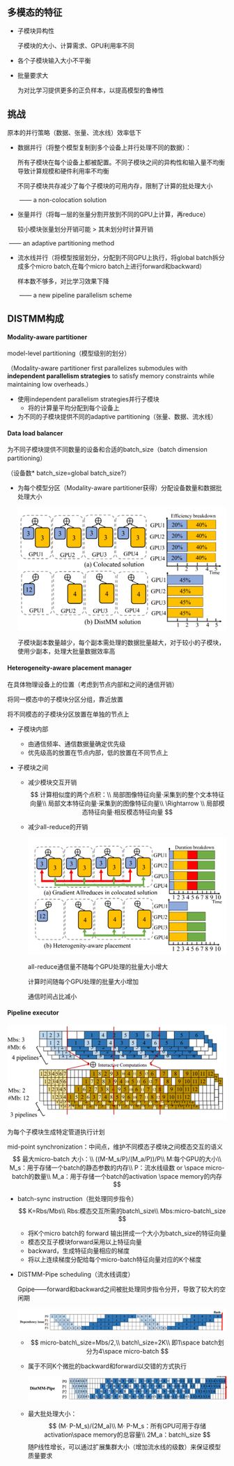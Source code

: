 ## 多模态的特征

* 子模块异构性

  子模块的大小、计算需求、GPU利用率不同

* 各个子模块输入大小不平衡

* 批量要求大

  为对比学习提供更多的正负样本，以提高模型的鲁棒性







## 挑战

原本的并行策略（数据、张量、流水线）效率低下

* 数据并行（将整个模型复制到多个设备上并行处理不同的数据）：

  所有子模块在每个设备上都被配置。不同子模块之间的异构性和输入量不均衡导致计算规模和硬件利用率不均衡

  不同子模块共存减少了每个子模块的可用内存，限制了计算的批处理大小

  ​	—— a non-colocation solution

* 张量并行（将每一层的张量分割开放到不同的GPU上计算，再reduce）

  较小模块张量划分开销可能 > 其未划分时计算开销

​			—— an adaptive partitioning method

* 流水线并行（将模型按层划分，分配到不同GPU上执行，将global batch拆分成多个micro batch,在每个micro batch上进行forward和backward）

  样本数不够多，对比学习效果下降

  ​	—— a new pipeline parallelism scheme







## DISTMM构成



#### Modality-aware partitioner

model-level partitioning（模型级别的划分）

（Modality-aware partitioner first parallelizes submodules with **independent parallelism strategies** to satisfy memory constraints while maintaining low overheads.）

* 使用independent parallelism strategies并行子模块
  * 将的计算量平均分配到每个设备上
* 为不同的子模块提供不同的adaptive partitioning（张量、数据、流水线）



#### Data load balancer

为不同子模块提供不同数量的设备和合适的batch_size（batch dimension partitioning）

（设备数* batch_size=global batch_size?）

* 为每个模型分区（Modality-aware partitioner获得）分配设备数量和数据批处理大小

  <img src="..\assets\image-20241103172321992.png" alt="image-20241103172321992" style="zoom:50%;" />

  子模块副本数量越少，每个副本需处理的数据批量越大，对于较小的子模块，使用少副本，处理大批量数据效率高

  

#### Heterogeneity-aware placement manager

在具体物理设备上的位置（考虑到节点内部和之间的通信开销）

将同一模态中的子模块分区分组，靠近放置

将不同模态的子模块分区放置在单独的节点上

* 子模块内部

  * 由通信频率、通信数据量确定优先级
  * 优先级高的放置在节点内部，低的放置在不同节点上

* 子模块之间

  * 减少模块交互开销
    $$
    计算相似度的两个点积：\\
    局部图像特征向量·采集到的整个文本特征向量\\
    局部文本特征向量·采集到的图像特征向量\\
    \Rightarrow \\
    局部模态特征向量·相反模态特征向量
    $$

  * 减少all-reduce的开销

    <img src="..\assets\image-20241103180000829.png" alt="image-20241103180000829" style="zoom:50%;" />

    all-reduce通信量不随每个GPU处理的批量大小增大

    计算时间随每个GPU处理的批量大小增加

    通信时间占比减小



#### Pipeline executor

<img src="..\assets\image-20241103165317186.png" alt="image-20241103165317186" style="zoom:50%;" />

为每个子模块生成特定管道执行计划

mid-point synchronization：中间点，维护不同模态子模块之间模态交互的语义
$$
最大micro-batch 大小：\\
((M-M_s/P)/(M_a/P))/P\\
M:每个GPU的大小\\
M_s：用于存储一个batch的静态参数的内存\\
P：流水线级数 or \space micro-batch的数量\\
M_a：用于存储一个batch的activation \space memory的内存
$$

* batch-sync instruction（批处理同步指令）
  $$
  K=Rbs/Mbs\\
  Rbs:模态交互所需的batch\_size\\
  Mbs:micro-batch\_size
  $$

  * 将K个micro batch的 forward 输出拼成一个大小为batch_size的特征向量
  * 模态交互子模块forward采用以上特征向量
  * backward，生成特征向量相应的梯度
  * 将以上连续梯度分配给每个micro-batch特征向量对应的K个梯度

* DISTMM-Pipe scheduling（流水线调度）

  Gpipe——forward和backward之间被批处理同步指令分开，导致了较大的空闲期

  ![image-20241104024031422](../assets/image-20241104024031422.png)

  

  * $$
    micro-batch\_size=Mbs/2,\\
    batch\_size=2K\\
    即1\space batch划分为4\space micro-batch
    $$

  * 属于不同K个微批的backward和forward以交错的方式执行

    ![image-20241104025639925](../assets/image-20241104025639925.png)

  * 最大批处理大小：
    $$
    (M· P-M_s)/(2M_a)\\
    M· P-M_s：所有GPU可用于存储activation\space memory的总容量\\
    2M_a：batch\_size
    $$
    随P线性增长，可以通过扩展集群大小（增加流水线的级数）来保证模型质量要求

    